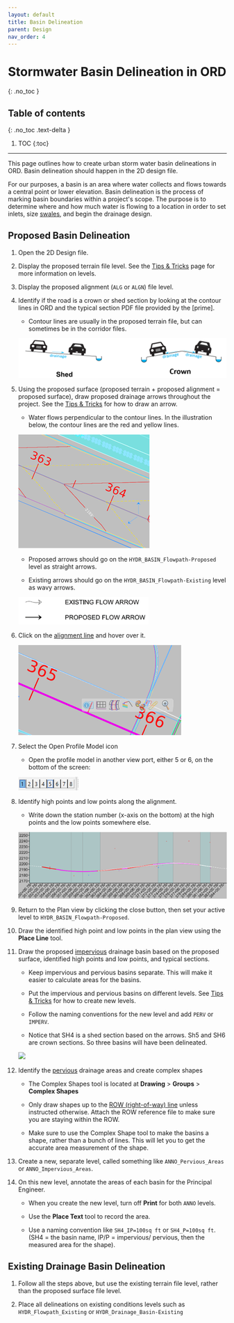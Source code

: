 ```yaml
---
layout: default
title: Basin Delineation
parent: Design
nav_order: 4
---
```


# Stormwater Basin Delineation in ORD
{: .no_toc }

## Table of contents
{: .no_toc .text-delta }

1. TOC
{:toc}

---

This page outlines how to create urban storm water basin delineations in ORD. Basin delineation should happen in the 2D design file.

For our purposes, a basin is an area where water collects and flows towards a central point or lower elevation. Basin delineation is the process of marking basin boundaries within a project's scope. The purpose is to determine where and how much water is flowing to a location in order to set inlets, size [swales], and begin the drainage design.

## Proposed Basin Delineation

1.  Open the 2D Design file.

2.  Display the proposed terrain file level. See the [Tips & Tricks](/docs/ord-tips#how-to-display-a-level) page for more information on levels.

3.  Display the proposed alignment (`ALG` or `ALGN`) file level.

4.  Identify if the road is a crown or shed section by looking at the contour lines in ORD and the typical section PDF file provided by the [prime].

    -   Contour lines are usually in the proposed terrain file, but can sometimes be in the corridor files.

    ![](../assets/images/crown-shed.png)

5.  Using the proposed surface (proposed terrain + proposed alignment = proposed surface), draw proposed drainage arrows throughout the project. See the [Tips & Tricks](/docs/ord-tips#placing-a-new-arrow) for how to draw an arrow.

    -   Water flows perpendicular to the contour lines. In the illustration below, the contour lines are the red and yellow lines.

    ![](../assets/images/arrow-placement.png)

    - Proposed arrows should go on the `HYDR_BASIN_Flowpath-Proposed` level as straight arrows.

    - Existing arrows should go on the `HYDR_BASIN_Flowpath-Existing` level as wavy arrows.

    <img src="../assets/images/arrow-examples.png" width=300>

6.  Click on the [alignment line] and hover over it.

    ![](../assets/images/profile-model.png)

7.  Select the Open Profile Model icon

    - Open the profile model in another view port, either 5 or 6, on the bottom of the screen:

    ![](../assets/images/viewport.png)

8.  Identify high points and low points along the alignment.

    -   Write down the station number (x-axis on the bottom) at the high points and the low points somewhere else.

    ![](../assets/images/alignment.png)

9.  Return to the Plan view by clicking the close button, then set your active level to `HYDR_BASIN_Flowpath-Proposed`.

10. Draw the identified high point and low points in the plan view using the **Place Line** tool.

11. Draw the proposed [impervious] drainage basin based on the proposed surface, identified high points and low points, and typical sections.

    -   Keep impervious and pervious basins separate. This will make it easier to calculate areas for the basins.

    -   Put the impervious and pervious basins on different levels. See [Tips & Tricks](/docs/ord-tips#how-to-create-a-new-level) for how to create new levels.

    -   Follow the naming conventions for the new level and add `PERV` or `IMPERV`.

    -   Notice that SH4 is a shed section based on the arrows. Sh5 and SH6 are crown sections. So three basins will have been delineated.

    ![](../assets/images/drawing-example)

12. Identify the [pervious] drainage areas and create complex shapes

    -   The Complex Shapes tool is located at **Drawing** > **Groups** > **Complex Shapes**

    -   Only draw shapes up to the [ROW (right-of-way) line] unless instructed otherwise. Attach the ROW reference file to make sure you are staying within the ROW.

    -   Make sure to use the Complex Shape tool to make the basins a shape, rather than a bunch of lines. This will let you to get the accurate area measurement of the shape.

13. Create a new, separate level, called something like `ANNO_Pervious_Areas` or `ANNO_Impervious_Areas`.

14. On this new level, annotate the areas of each basin for the Principal Engineer.

    -   When you create the new level, turn off **Print** for both `ANNO` levels.

    -   Use the **Place Text** tool to record the area.

    -   Use a naming convention like `SH4_IP=100sq ft` or `SH4_P=100sq ft`. (SH4 = the basin name, IP/P = impervious/ pervious, then the measured area for the shape).

## Existing Drainage Basin Delineation

1.  Follow all the steps above, but use the existing terrain file level, rather than the proposed surface file level.

2.  Place all delineations on existing conditions levels such as `HYDR_Flowpath_Existing` or `HYDR_Drainage_Basin-Existing`

[Tips & Tricks]: /docs/tips-and-tricks
[swales]: /docs/glossary#swale
[pervious]: /docs/glossary#pervious-drainage-basin
[impervious]: /docs/glossary#impervious-drainage-basin
[alignment line]: /docs/glossary#alignment-line
[ROW (right-of-way) line]: /docs/glossary#row-line